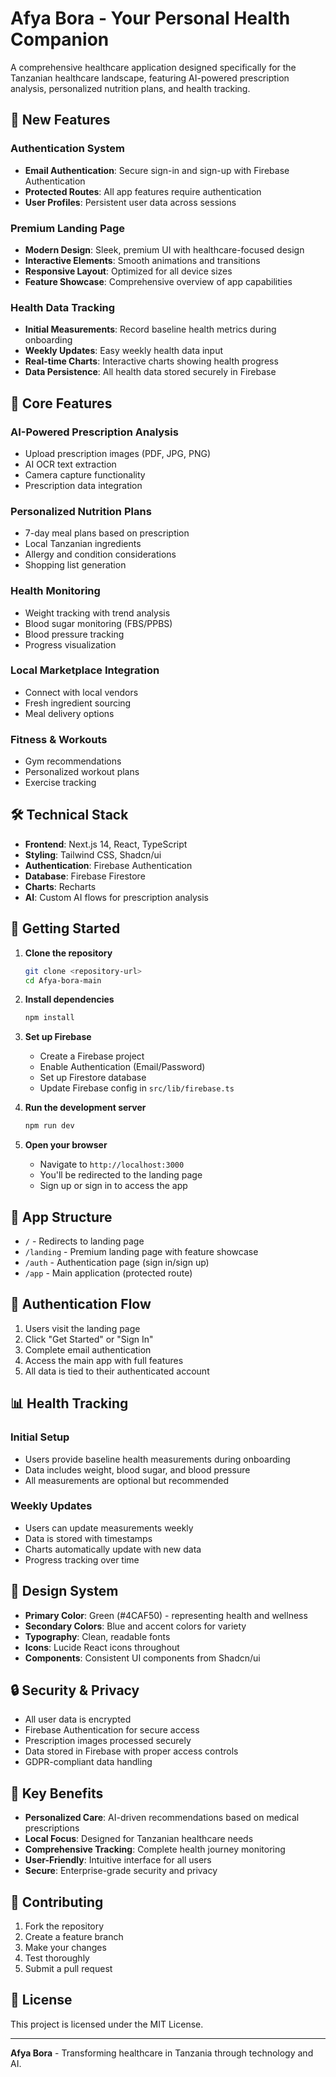 # Afya Bora - Your Personal Health Companion

A comprehensive healthcare application designed specifically for the Tanzanian healthcare landscape, featuring AI-powered prescription analysis, personalized nutrition plans, and health tracking.

## 🚀 New Features

### Authentication System
- **Email Authentication**: Secure sign-in and sign-up with Firebase Authentication
- **Protected Routes**: All app features require authentication
- **User Profiles**: Persistent user data across sessions

### Premium Landing Page
- **Modern Design**: Sleek, premium UI with healthcare-focused design
- **Interactive Elements**: Smooth animations and transitions
- **Responsive Layout**: Optimized for all device sizes
- **Feature Showcase**: Comprehensive overview of app capabilities

### Health Data Tracking
- **Initial Measurements**: Record baseline health metrics during onboarding
- **Weekly Updates**: Easy weekly health data input
- **Real-time Charts**: Interactive charts showing health progress
- **Data Persistence**: All health data stored securely in Firebase

## 🏥 Core Features

### AI-Powered Prescription Analysis
- Upload prescription images (PDF, JPG, PNG)
- AI OCR text extraction
- Camera capture functionality
- Prescription data integration

### Personalized Nutrition Plans
- 7-day meal plans based on prescription
- Local Tanzanian ingredients
- Allergy and condition considerations
- Shopping list generation

### Health Monitoring
- Weight tracking with trend analysis
- Blood sugar monitoring (FBS/PPBS)
- Blood pressure tracking
- Progress visualization

### Local Marketplace Integration
- Connect with local vendors
- Fresh ingredient sourcing
- Meal delivery options

### Fitness & Workouts
- Gym recommendations
- Personalized workout plans
- Exercise tracking

## 🛠️ Technical Stack

- **Frontend**: Next.js 14, React, TypeScript
- **Styling**: Tailwind CSS, Shadcn/ui
- **Authentication**: Firebase Authentication
- **Database**: Firebase Firestore
- **Charts**: Recharts
- **AI**: Custom AI flows for prescription analysis

## 🚀 Getting Started

1. **Clone the repository**
   ```bash
   git clone <repository-url>
   cd Afya-bora-main
   ```

2. **Install dependencies**
   ```bash
   npm install
   ```

3. **Set up Firebase**
   - Create a Firebase project
   - Enable Authentication (Email/Password)
   - Set up Firestore database
   - Update Firebase config in `src/lib/firebase.ts`

4. **Run the development server**
   ```bash
   npm run dev
   ```

5. **Open your browser**
   - Navigate to `http://localhost:3000`
   - You'll be redirected to the landing page
   - Sign up or sign in to access the app

## 📱 App Structure

- `/` - Redirects to landing page
- `/landing` - Premium landing page with feature showcase
- `/auth` - Authentication page (sign in/sign up)
- `/app` - Main application (protected route)

## 🔐 Authentication Flow

1. Users visit the landing page
2. Click "Get Started" or "Sign In"
3. Complete email authentication
4. Access the main app with full features
5. All data is tied to their authenticated account

## 📊 Health Tracking

### Initial Setup
- Users provide baseline health measurements during onboarding
- Data includes weight, blood sugar, and blood pressure
- All measurements are optional but recommended

### Weekly Updates
- Users can update measurements weekly
- Data is stored with timestamps
- Charts automatically update with new data
- Progress tracking over time

## 🎨 Design System

- **Primary Color**: Green (#4CAF50) - representing health and wellness
- **Secondary Colors**: Blue and accent colors for variety
- **Typography**: Clean, readable fonts
- **Icons**: Lucide React icons throughout
- **Components**: Consistent UI components from Shadcn/ui

## 🔒 Security & Privacy

- All user data is encrypted
- Firebase Authentication for secure access
- Prescription images processed securely
- Data stored in Firebase with proper access controls
- GDPR-compliant data handling

## 🌟 Key Benefits

- **Personalized Care**: AI-driven recommendations based on medical prescriptions
- **Local Focus**: Designed for Tanzanian healthcare needs
- **Comprehensive Tracking**: Complete health journey monitoring
- **User-Friendly**: Intuitive interface for all users
- **Secure**: Enterprise-grade security and privacy

## 🤝 Contributing

1. Fork the repository
2. Create a feature branch
3. Make your changes
4. Test thoroughly
5. Submit a pull request

## 📄 License

This project is licensed under the MIT License.

---

**Afya Bora** - Transforming healthcare in Tanzania through technology and AI.
